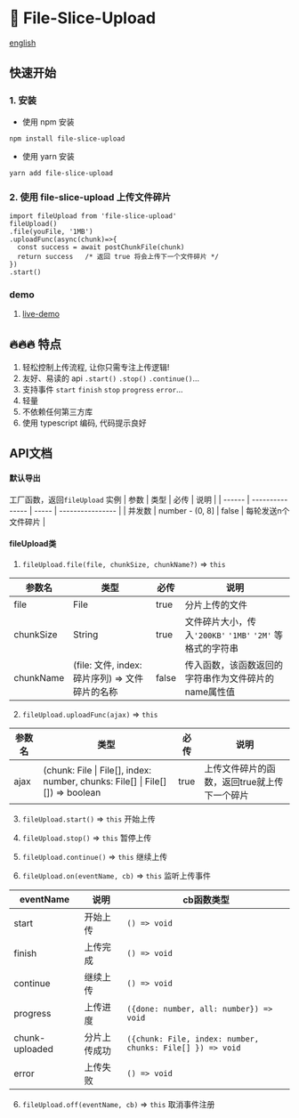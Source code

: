 # 📄 File-Slice-Upload

[english](./README_en.md)

## 快速开始

### 1. 安装
  * 使用 npm 安装
  ```shell
  npm install file-slice-upload
  ```
  * 使用 yarn 安装
  ```shell
  yarn add file-slice-upload
  ```
### 2. 使用 file-slice-upload 上传文件碎片
```tsx
import fileUpload from 'file-slice-upload'
fileUpload()
.file(youFile, '1MB')
.uploadFunc(async(chunk)=>{
  const success = await postChunkFile(chunk)
  return success   /* 返回 true 将会上传下一个文件碎片 */
})
.start()
```
### demo

1. [live-demo](https://zhao-huo-long.github.io/file-slice-upload/demo/demo.html)


## 🔥🔥🔥 特点
1. 轻松控制上传流程, 让你只需专注上传逻辑!
2. 友好、易读的 api `.start()` `.stop()` `.continue()`...
3. 支持事件 `start` `finish` `stop` `progress` `error`...
4. 轻量
5. 不依赖任何第三方库
6. 使用 typescript 编码, 代码提示良好


## API文档

#### 默认导出
工厂函数，返回`fileUpload` 实例
| 参数   | 类型            | 必传  | 说明           |
| ------ | --------------- | ----- | ---------------- |
| 并发数 | number - (0, 8] | false | 每轮发送n个文件碎片 |


#### fileUpload类
1. `fileUpload.file(file, chunkSize, chunkName?)` => `this`

| 参数名   | 类型            | 必传  | 说明 |
| ------ | --------------- | ----- | ---------------- |
| file | File | true | 分片上传的文件 |
| chunkSize | String | true | 文件碎片大小，传入`'200KB'` `'1MB'` `'2M'` 等格式的字符串 |
| chunkName | (file: 文件, index: 碎片序列) => 文件碎片的名称 | false | 传入函数，该函数返回的字符串作为文件碎片的name属性值 |

2.  `fileUpload.uploadFunc(ajax)`  => `this`

| 参数名   | 类型            | 必传  | 说明 |
| ------ | --------------- | ----- | ---------------- |
| ajax | (chunk: File \| File[], index: number, chunks: File[] \| File[][]) => boolean | true | 上传文件碎片的函数，返回true就上传下一个碎片|

3.  `fileUpload.start()`  => `this`
开始上传
4.  `fileUpload.stop()`  => `this`
暂停上传
5.  `fileUpload.continue()`  => `this`
继续上传

5.  `fileUpload.on(eventName, cb)`  => `this` 监听上传事件

| eventName   | 说明            | cb函数类型
| ------ | --------------- | ----- |
| start | 开始上传 | `() => void` |
| finish | 上传完成 | `() => void`|
| continue | 继续上传 | `() => void` |
| progress | 上传进度 | `({done: number, all: number}) => void` |
| chunk-uploaded | 分片上传成功 |`({chunk: File, index: number, chunks: File[] }) => void `|
| error | 上传失败 | `() => void` |

6. `fileUpload.off(eventName, cb)` => `this` 取消事件注册
